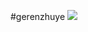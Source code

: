#gerenzhuye
![](https://cdn.jsdelivr.net/gh/Ysnsn/img/2020/08/25/fb4c13a1825335cc01eb91d7ad8f4102.png)